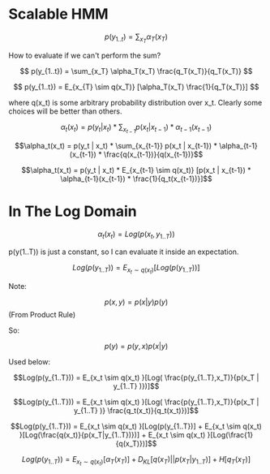 # Scalable HMM

$$
p(y_{1..t}) = \sum_{x_T} \alpha_T(x_T)
$$

How to evaluate if we can't perform the sum?

$$
p(y_{1..t}) = \sum_{x_T} \alpha_T(x_T) \frac{q_T(x_T)}{q_T(x_T)}
$$

$$
p(y_{1..t}) = E_{x_{T} \sim q(x_T)} [\alpha_T(x_T) \frac{1}{q_T(x_T)}]
$$

where q(x_t) is some arbitrary probability distribution over x_t. Clearly some choices will be better than others.

$$\alpha_t(x_t) = p(y_t | x_t) * \sum_{x_{t-1}} p(x_t | x_{t-1}) * \alpha_{t-1}(x_{t-1})$$

$$\alpha_t(x_t) = p(y_t | x_t) * \sum_{x_{t-1}} p(x_t | x_{t-1}) * \alpha_{t-1}(x_{t-1}) * \frac{q(x_{t-1})}{q(x_{t-1})}$$

$$\alpha_t(x_t) = p(y_t | x_t) * E_{x_{t-1} \sim q(x_t)} [p(x_t | x_{t-1}) * \alpha_{t-1}(x_{t-1}) * \frac{1}{q_t(x_{t-1})}]$$


# In The Log Domain

$$\alpha_t(x_t) = Log(p(x_t, y_{1..T}))$$

p(y(1..T)) is just a constant, so I can evaluate it inside an expectation.

$$Log(p(y_{1..T})) = E_{x_t \sim q(x_t) }[Log(p(y_{1..T}))]$$

Note:

$$p(x,y) = p(x|y) p(y)$$ (From Product Rule)

So:

$$p(y) = p(y,x) p(x|y)$$

Used below:

$$Log(p(y_{1..T})) = E_{x_t \sim q(x_t) }[Log( \frac{p(y_{1..T},x_T)}{p(x_T | y_{1..T} )})]$$


$$Log(p(y_{1..T})) = E_{x_t \sim q(x_t) }[Log( \frac{p(y_{1..T},x_T)}{p(x_T | y_{1..T} )} \frac{q_t(x_t)}{q_t(x_t)})]$$

$$Log(p(y_{1..T})) = E_{x_t \sim q(x_t) }[Log(p(y_{1..T})] + E_{x_t \sim q(x_t) }[Log(\frac{q(x_t)}{p(x_T|y_{1..T})})] + E_{x_t \sim q(x_t) }[Log(\frac{1}{q(x_T)})]$$


$$Log(p(y_{1..T})) = E_{x_t \sim q(x_t) }[\alpha_T(x_T)] + D_{KL}[q(x_T)||p(x_T|y_{1..T})] + H[q_T(x_T)]$$
